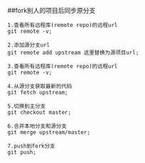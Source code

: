 
##fork别人的项目后同步原分支

	1.查看所有远程库(remote repo)的远程url
	git remote -v;
	
	2.添加源分支url
	git remote add upstream 这里替换为源项目url;
	
	3.查看所有远程库(remote repo)的远程url
	git remote -v;
	
	4.从源分支获取最新的代码
	git fetch upstream;
	
	5.切换到主分支
	git checkout master;
	
	6.合并本地分支和源分支
	git merge upstream/master;

	7.push到fork分支
	git push;